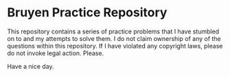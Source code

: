 # Bruyen Practice Repository
This repository contains a series of practice problems that I have stumbled on to and my attempts to solve them. I do not claim ownership of any of the questions within this repository. If I have violated any copyright laws, please do not invoke legal action. Please. 

Have a nice day.
